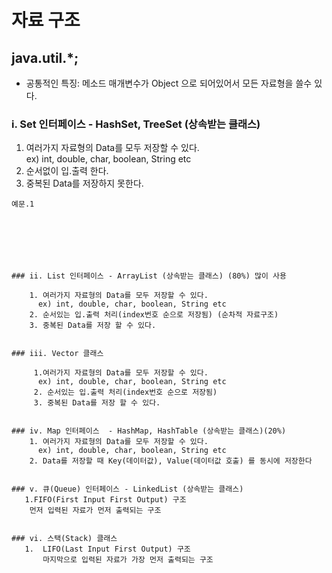 # 자료 구조
## java.util.*;
* 공통적인 특징: 메소드 매개변수가 Object 으로 되어있어서   모든 자료형을 쓸수 있다.  
### i. Set 인터페이스 - HashSet, TreeSet (상속받는 클래스)

   1. 여러가지 자료형의 Data를 모두 저장할 수 있다.  
    ex) int, double, char, boolean, String etc  
   2. 순서없이 입.출력 한다.  
   3. 중복된 Data를 저장하지 못한다.
``````````````````````````````````````````````````````
예문.1







### ii. List 인터페이스 - ArrayList (상속받는 클래스) (80%) 많이 사용

    1. 여러가지 자료형의 Data를 모두 저장할 수 있다.  
      ex) int, double, char, boolean, String etc    
    2. 순서있는 입.출력 처리(index번호 순으로 저장됨) (순차적 자료구조)  
    3. 중복된 Data를 저장 할 수 있다.  


### iii. Vector 클래스  

     1.여러가지 자료형의 Data를 모두 저장할 수 있다.  
      ex) int, double, char, boolean, String etc  
     2. 순서있는 입.출력 처리(index번호 순으로 저장됨)  
     3. 중복된 Data를 저장 할 수 있다.  


### iv. Map 인터페이스  - HashMap, HashTable (상속받는 클래스)(20%) 
    1. 여러가지 자료형의 Data를 모두 저장할 수 있다.  
      ex) int, double, char, boolean, String etc  
    2. Data를 저장할 때 Key(데이터값), Value(데이터값 호출) 를 동시에 저장한다  


### v. 큐(Queue) 인터페이스 - LinkedList (상속받는 클래스)
   1.FIFO(First Input First Output) 구조  
    먼저 입력된 자료가 먼저 출력되는 구조  


### vi. 스택(Stack) 클래스
   1.  LIFO(Last Input First Output) 구조  
       마지막으로 입력된 자료가 가장 먼저 출력되는 구조  


